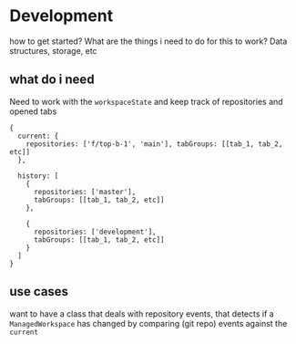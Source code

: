 # Development

how to get started? What are the things i need to do for this to work?
Data structures, storage, etc

## what do i need

Need to work with the `workspaceState` and keep track of repositories and opened tabs

```
{
  current: {
    repositories: ['f/top-b-1', 'main'], tabGroups: [[tab_1, tab_2, etc]]
  },

  history: [
    {
      repositories: ['master'],
      tabGroups: [[tab_1, tab_2, etc]]
    },

    {
      repositories: ['development'],
      tabGroups: [[tab_1, tab_2, etc]]
    }
  ]
}
```

## use cases

want to have a class that deals with repository events, that detects if a `ManagedWorkspace` has
changed by comparing (git repo) events against the `current`
